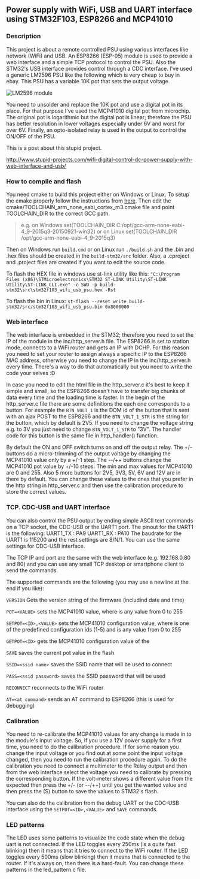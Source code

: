 Power supply with WiFi, USB and UART interface using STM32F103, ESP8266 and MCP41010
----

### Description

This project is about a remote controlled PSU using various interfaces like network (WiFi) and USB. An ESP8266 (ESP-05) module is used to provide a web interface and a simple TCP protocol to control the PSU. Also the STM32's USB interface provides control through a CDC interface. I've used a generic LM2596 PSU like the following which is very cheap to buy in ebay. This PSU has a variable 10K pot that sets the output voltage.

![LM2596 module](http://www.stupid-projects.com/wp-content/uploads/2017/04/LM2596-300x300.jpg)

You need to unsolder and replace the 10K pot and use a digital pot in its place. For that purpose I've used the MCP41010 digital pot from microchip. The original pot is logarithmic but the digital pot is linear; therefore the PSU has better resolution in lower voltages especially under 6V and worst for over 6V. Finally, an opto-isolated relay is used in the output to control the ON/OFF of the PSU.

This is a post about this stupid project.

http://www.stupid-projects.com/wifi-digital-control-dc-power-supply-with-web-interface-and-usb/

### How to compile and flash
You need cmake to build this project either on Windows or Linux. To setup the cmake properly follow the instructions from [here](https://github.com/dimtass/cmake_toolchains/blob/master/README.md). Then edit the cmake/TOOLCHAIN_arm_none_eabi_cortex_m3.cmake file and point TOOLCHAIN_DIR to the correct GCC path.
> e.g. on Windows
> set(TOOLCHAIN_DIR C:/opt/gcc-arm-none-eabi-4_9-2015q3-20150921-win32)
> or on Linux
> set(TOOLCHAIN_DIR /opt/gcc-arm-none-eabi-4_9-2015q3)

Then on Windows run ```build.cmd``` or on Linux run ```./build.sh``` and the .bin and .hex files should be created in the ```build-stm32/src``` folder. Also, a .cproject and .project files are created if you want to edit the source code.

To flash the HEX file in windows use st-link utility like this:
```"C:\Program Files (x86)\STMicroelectronics\STM32 ST-LINK Utility\ST-LINK Utility\ST-LINK_CLI.exe" -c SWD -p build-stm32\src\stm32f103_wifi_usb_psu.hex -Rst```

To flash the bin in Linux:
```st-flash --reset write build-stm32/src/stm32f103_wifi_usb_psu.bin 0x8000000```

### Web interface
The web interface is embedded in the STM32; therefore you need to set the IP of the module in the inc/http_server.h file. The ESP8266 is set to station mode, connects to a WiFi router and gets an IP with DCHP. For this reason you need to set your router to assign always a specific IP to the ESP8266 MAC address, otherwise you need to change the IP in the inc/http_server.h every time. There's a way to do that automatically but you need to write the code your selves :D

In case you need to edit the html file in the http_server.c it's best to keep it simple and small, so the ESP8266 doesn't have to transfer big chunks of data every time and the loading time is faster. In the begin of the http_server.c file there are some definitions the each one corresponds to a button. For example the ```BTN_VOLT_1``` is the DOM id of the button that is sent with an ajax POST to the ESP8266 and the ```BTN_VOLT_1_STR``` is the string for the button, which by default is 2V5. If you need to change the voltage string e.g. to 3V you just need to change ```BTN_VOLT_1_STR``` to "3V". The handler code for this button is the same file in http_handler() function.

By default the ON and OFF switch turns on and off the output relay. The +/- buttons do a micro-trimming of the output voltage by changing the MCP41010 value only by a +/-1 step. The --/++ buttons change the MCP41010 pot value by +/-10 steps. The min and max values for MCP41010 are 0 and 255. Also 5 more buttons for 2V5, 3V3, 5V, 6V and 12V are in there by default. You can change these values to the ones that you prefer in the http string in http_server.c and then use the calibration procedure to store the correct values.

### TCP. CDC-USB and UART interface
You can also control the PSU output by ending simple ASCII text commands on a TCP socket, the CDC-USB or the UART1 port.
The pinout for the UART1 is the following:
UART1_TX : PA9
UART1_RX : PA10
The baudrate for the UART1 is 115200 and the rest settings are 8/N/1. You can use the same settings for CDC-USB interface.

The TCP IP and port are the same with the web interface (e.g. 192.168.0.80 and 80) and you can use any small TCP desktop or smartphone client to send the commands.

The supported commands are the following (you may use a newline at the end if you like):

```VERSION```
    Gets the version string of the firmware (includind date and time)

```POT=<VALUE>```
    sets the MCP41010 value, where <VALUE> is any value from 0 to 255

```SETPOT=<ID>,<VALUE>```
    sets the MCP41010 configuration value, where <ID> is one of the predefined configuration ids (1-5) and <VALUE> is any value from 0 to 255
	
```GETPOT=<ID>```
    gets the MCP41010 configuration value of the <ID>

```SAVE```
    saves the current pot value in the flash

```SSID=<ssid name>```
    saves the SSID name that will be used to connect

```PASS=<ssid password>```
    saves the SSID password that will be used

```RECONNECT```
    reconnects to the WiFi router

```AT=<at command>```
    sends an AT command to ESP8266 (this is used for debugging)

### Calibration
You need to re-calibrate the MCP41010 values for any change is made in to the module's input voltage. So, if you use a 12V power supply for a first time, you need to do the calibration procedure. If for some reason you change the input voltage or you find out at some point the input voltage changed, then you need to run the calibration procedure again. To do the calibration you need to connect a multimeter to the Relay output and then from the web interface select the voltage you need to calibrate by pressing the corresponding button. If the volt-meter shows a different value from the expected then press the +/- (or --/++) until you get the wanted value and then press the (S) button to save the values to STM32's flash.

You can also do the calibration from the debug UART or the CDC-USB interface using the ```SETPOT=<ID>,<VALUE>``` and ```SAVE``` commands.

### LED patterns
The LED uses some patterns to visualize the code state when the debug uart is not connected. If the LED toggles every 250ms (is a quite fast blinking) then it means that it tries to connect to the WiFi router. If the LED toggles every 500ms (slow blinking) then it means that is connected to the router. If it's always on, then there is a hard-fault. You can change these patterns in the led_pattern.c file.
